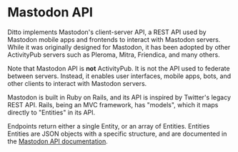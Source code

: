 # Mastodon API

Ditto implements Mastodon's client-server API, a REST API used by Mastodon mobile apps and frontends to interact with Mastodon servers. While it was originally designed for Mastodon, it has been adopted by other ActivityPub servers such as Pleroma, Mitra, Friendica, and many others.

Note that Mastodon API is **not** ActivityPub. It is not the API used to federate between servers. Instead, it enables user interfaces, mobile apps, bots, and other clients to interact with Mastodon servers.

Mastodon is built in Ruby on Rails, and its API is inspired by Twitter's legacy REST API. Rails, being an MVC framework, has "models", which it maps directly to "Entities" in its API.

Endpoints return either a single Entity, or an array of Entities. Entities  Entities are JSON objects with a specific structure, and are documented in the [Mastodon API documentation](https://docs.joinmastodon.org/api/).
